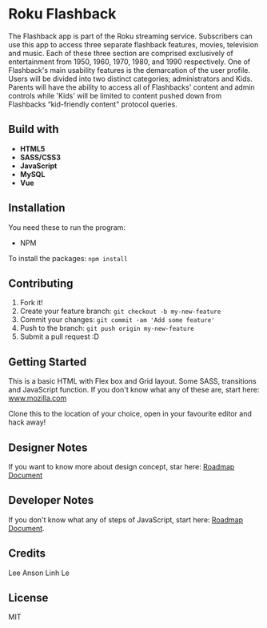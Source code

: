 # Roku Flashback
The Flashback app is part of the Roku streaming service. Subscribers can use this app to access three separate flashback features, movies, television and music. Each of these three section are comprised exclusively of entertainment from 1950, 1960, 1970, 1980, and 1990 respectively. 
One of Flashback's main usability features is the demarcation of the user profile. Users will be divided into two distinct categories; administrators and Kids. Parents will have the ability to access all of Flashbacks' content and admin controls while 'Kids' will be limited to content pushed down from Flashbacks “kid-friendly content" protocol queries.

## Build with 
* **HTML5**
* **SASS/CSS3**
* **JavaScript**
* **MySQL**
* **Vue**

## Installation 
You need these to run the program:

* NPM

To install the packages: `npm install`

## Contributing 

1. Fork it!
2. Create your feature branch: `git checkout -b my-new-feature`
3. Commit your changes: `git commit -am 'Add some feature'`
4. Push to the branch: `git push origin my-new-feature`
5. Submit a pull request :D

## Getting Started
This is a basic HTML with Flex box and Grid layout. Some SASS, transitions and JavaScript function. If you don't know what any of these are, start here: www.mozilla.com

Clone this to the location of your choice, open in your favourite editor and hack away!



## Designer Notes
If you want to know more about design concept, star here: [Roadmap Document]()

## Developer Notes 
If you don't know what any of steps of JavaScript, start here: [Roadmap Document](https://docs.google.com/document/d/14P9FuZTZHmYqgmW1jHsBhH7-ZLxbQzaZThaJ0uSiazo/edit?usp=sharing).

## Credits
Lee Anson
Linh Le 


## License
MIT